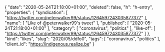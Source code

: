 {
  "date": "2020-05-24T21:18:00+01:00",
  "deleted": false,
  "h": "h-entry",
  "properties": {
    "syndication": [
      "https://twitter.com/peterwalker99/status/1264597243035877377"
    ],
    "name": [
      "Like of @peterwalker99's tweet"
    ],
    "published": [
      "2020-05-24T21:18:00+01:00"
    ],
    "category": [
      "coronavirus",
      "politics"
    ],
    "like-of": [
      "https://twitter.com/peterwalker99/status/1264597243035877377"
    ]
  },
  "kind": "likes",
  "slug": "2020/05/ddfo0",
  "tags": [
    "coronavirus",
    "politics"
  ],
  "client_id": "https://indigenous.realize.be"
}
